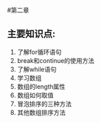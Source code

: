 #第二章
## 主要知识点:
  1. 了解for循环语句
  2. break和continue的使用方法
  3. 了解while语句
  4. 学习数组
  5. 数组的length属性
  6. 数组如何取值
  7. 冒泡排序的三种方法
  8. 其他数组排序方法
